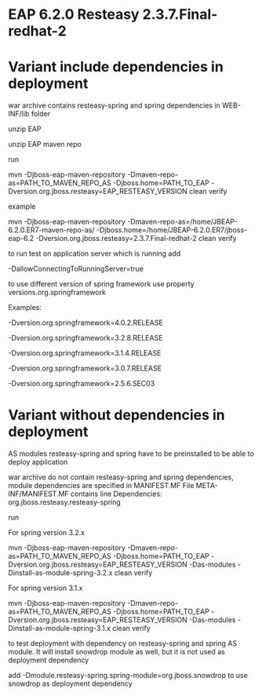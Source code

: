 # EAP 6.2.0 Resteasy 2.3.7.Final-redhat-2 #




# Variant include dependencies in deployment #

war archive contains resteasy-spring and spring dependencies in WEB-INF/lib folder

unzip EAP

unzip EAP maven repo

run 

  mvn -Djboss-eap-maven-repository -Dmaven-repo-as=PATH_TO_MAVEN_REPO_AS -Djboss.home=PATH_TO_EAP -Dversion.org.jboss.resteasy=EAP_RESTEASY_VERSION clean verify
  
example

  mvn -Djboss-eap-maven-repository -Dmaven-repo-as=/home/JBEAP-6.2.0.ER7-maven-repo-as/ -Djboss.home=/home/JBEAP-6.2.0.ER7/jboss-eap-6.2 -Dversion.org.jboss.resteasy=2.3.7.Final-redhat-2 clean verify

to run test on application server which is running add

 -DallowConnectingToRunningServer=true

to use different version of spring framework use property versions.org.springframework

Examples:

 -Dversion.org.springframework=4.0.2.RELEASE
 
 -Dversion.org.springframework=3.2.8.RELEASE
 
 -Dversion.org.springframework=3.1.4.RELEASE
 
 -Dversion.org.springframework=3.0.7.RELEASE
 
 -Dversion.org.springframework=2.5.6.SEC03
 
 
# Variant without dependencies in deployment #

AS modules resteasy-spring and spring have to be preinstalled to be able to deploy application

war archive do not contain resteasy-spring and spring dependencies, module dependencies are specified in MANIFEST.MF
  File META-INF/MANIFEST.MF contains line
	Dependencies: org.jboss.resteasy.resteasy-spring


run 

For spring version 3.2.x

  mvn -Djboss-eap-maven-repository -Dmaven-repo-as=PATH_TO_MAVEN_REPO_AS -Djboss.home=PATH_TO_EAP -Dversion.org.jboss.resteasy=EAP_RESTEASY_VERSION -Das-modules -Dinstall-as-module-spring-3.2.x clean verify

For spring version 3.1.x

  mvn -Djboss-eap-maven-repository -Dmaven-repo-as=PATH_TO_MAVEN_REPO_AS -Djboss.home=PATH_TO_EAP -Dversion.org.jboss.resteasy=EAP_RESTEASY_VERSION -Das-modules -Dinstall-as-module-spring-3.1.x clean verify

to test deployment with dependency on resteasy-spring and spring AS module. It will install snowdrop module as well, but it is not used as deployment dependency

add -Dmodule.resteasy-spring.spring-module=org.jboss.snowdrop to use snowdrop as deployment dependency
